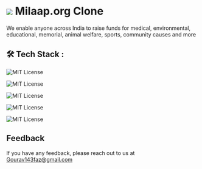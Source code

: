
# ![](https://assets.milaap.org/assets/favicon-edd25c979c630ceb92a4d0053be394ba98d0edab24f517afd1a77f41fe81a0bd.ico) Milaap.org Clone

 We enable anyone across India to raise funds for medical, environmental, educational, memorial, animal welfare, sports, community causes and more

## 🛠 Tech Stack :

![MIT License](https://img.shields.io/badge/React-20232A?style=for-the-badge&logo=react&logoColor=61DAFB)

![MIT License](https://img.shields.io/badge/Chakra%20UI-FFFFFF?style=for-the-badge&logo=chakraUI&logoColor=61DAFB)

![MIT License](https://img.shields.io/badge/HTML5-E34F26?style=for-the-badge&logo=html5&logoColor=white)

![MIT License](https://img.shields.io/badge/CSS3-1572B6?style=for-the-badge&logo=css3&logoColor=white)

![MIT License](https://img.shields.io/badge/JavaScript-F7DF1E?style=for-the-badge&logo=javascript&logoColor=black)








## Feedback

If you have any feedback, please reach out to us at Gourav143faz@gmail.com

